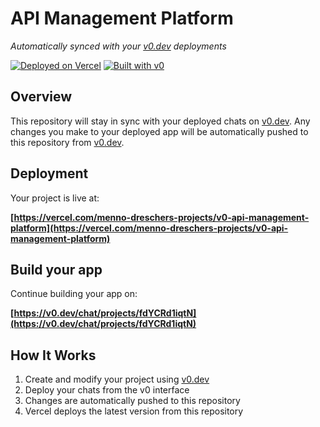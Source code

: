 # API Management Platform

*Automatically synced with your [v0.dev](https://v0.dev) deployments*

[![Deployed on Vercel](https://img.shields.io/badge/Deployed%20on-Vercel-black?style=for-the-badge&logo=vercel)](https://vercel.com/menno-dreschers-projects/v0-api-management-platform)
[![Built with v0](https://img.shields.io/badge/Built%20with-v0.dev-black?style=for-the-badge)](https://v0.dev/chat/projects/fdYCRd1iqtN)

## Overview

This repository will stay in sync with your deployed chats on [v0.dev](https://v0.dev).
Any changes you make to your deployed app will be automatically pushed to this repository from [v0.dev](https://v0.dev).

## Deployment

Your project is live at:

**[https://vercel.com/menno-dreschers-projects/v0-api-management-platform](https://vercel.com/menno-dreschers-projects/v0-api-management-platform)**

## Build your app

Continue building your app on:

**[https://v0.dev/chat/projects/fdYCRd1iqtN](https://v0.dev/chat/projects/fdYCRd1iqtN)**

## How It Works

1. Create and modify your project using [v0.dev](https://v0.dev)
2. Deploy your chats from the v0 interface
3. Changes are automatically pushed to this repository
4. Vercel deploys the latest version from this repository
